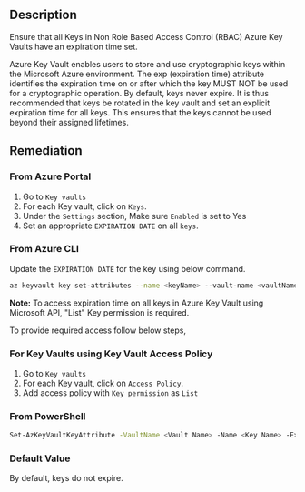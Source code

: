 ## Description

Ensure that all Keys in Non Role Based Access Control (RBAC) Azure Key Vaults have an expiration time set.

Azure Key Vault enables users to store and use cryptographic keys within the Microsoft Azure environment. The exp (expiration time) attribute identifies the expiration time on or after which the key MUST NOT be used for a cryptographic operation. By default, keys never expire. It is thus recommended that keys be rotated in the key vault and set an explicit expiration time for all keys. This ensures that the keys cannot be used beyond their assigned lifetimes.

## Remediation

### From Azure Portal

1. Go to `Key vaults`
2. For each Key vault, click on `Keys`.
3. Under the `Settings` section, Make sure `Enabled` is set to Yes
4. Set an appropriate `EXPIRATION DATE` on all `keys`.

### From Azure CLI

Update the `EXPIRATION DATE` for the key using below command.

```bash
az keyvault key set-attributes --name <keyName> --vault-name <vaultName> -- expires Y-m-d'T'H:M:S'Z'
```

**Note:** To access expiration time on all keys in Azure Key Vault using Microsoft API, "List" Key permission is required.

To provide required access follow below steps,

### For Key Vaults using Key Vault Access Policy

1. Go to `Key vaults`
2. For each Key vault, click on `Access Policy`.
3. Add access policy with `Key permission` as `List`

### From PowerShell
```bash
Set-AzKeyVaultKeyAttribute -VaultName <Vault Name> -Name <Key Name> -Expires <DateTime>
```

### Default Value

By default, keys do not expire.